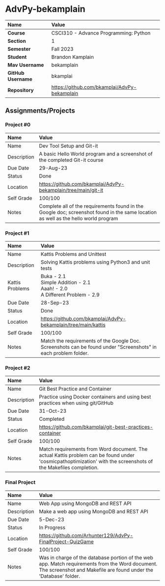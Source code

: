 # AdvPy-bekamplain

| Name | Value |
| :--- | :--- |
| **Course** | CSCI310 - Advance Programming: Python |
| **Section** | 1 |
| **Semester** | Fall 2023 |
| **Student** | Brandon Kamplain |
| **Mav Username** | bekamplain |
| **GitHub Username** | bkamplai |
| **Repository** | https://github.com/bkamplai/AdvPy-bekamplain |

## Assignments/Projects

### Project #0

| Name | Value |
| :--- | :--- |
| Name | Dev Tool Setup and Git-it |
| Description | A basic Hello World program and a screenshot of the completed Git-it course |
| Due Date | 29-Aug-23 |
| Status | Done |
| Location | https://github.com/bkamplai/AdvPy-bekamplain/tree/main/git-it |
| Self Grade | 100/100 |
| Notes | Complete all of the requirements found in the Google doc; screenshot found in the same location as well as the hello world program |

### Project #1

| Name | Value |
| :--- | :--- |
| Name | Kattis Problems and Unittest |
| Description | Solving Kattis problems using Python3 and unit tests |
| Kattis Problems | Buka - 2.1 <br> Simple Addition - 2.1 <br> Aaah! - 2.0 <br> A Different Problem - 2.9 |
| Due Date | 28-Sep-23 |
| Status | Done |
| Location | https://github.com/bkamplai/AdvPy-bekamplain/tree/main/kattis |
| Self Grade | 100/100 |
| Notes | Match the requirements of the Google Doc. Screenshots can be found under "Screenshots" in each problem folder. |

### Project #2

| Name | Value |
| :--- | :--- |
| Name | Git Best Practice and Container |
| Description | Practice using Docker containers and using best practices when using git/GitHub |
| Due Date | 31-Oct-23 |
| Status | Completed |
| Location | https://github.com/bkamplai/git-best-practices-container |
| Self Grade | 100/100 |
| Notes | Match requirements from Word document. The actual Kattis problem can be found under 'cosmicpathoptimization' with the screenshots of the Makefiles completion. |

### Final Project

| Name | Value |
| :--- | :--- |
| Name | Web App using MongoDB and REST API |
| Description | Make a web app using MongoDB and REST API |
| Due Date | 5-Dec-23 |
| Status | In Progress |
| Location | https://github.com/Arhunter129/AdvPy-FinalProject-QuizGame |
| Self Grade | 100/100 |
| Notes | Was in charge of the database portion of the web app. Match requirements from the Word document. The screenshot and Makefile are found under the 'Database' folder. |

